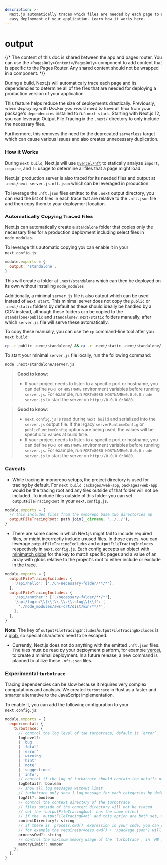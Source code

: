 ```yaml
---
description: >-
  Next.js automatically traces which files are needed by each page to allow for
  easy deployment of your application. Learn how it works here.
---
```


# output

{/\* The content of this doc is shared between the app and pages router. You can use the `<PagesOnly>Content</PagesOnly>` component to add content that is specific to the Pages Router. Any shared content should not be wrapped in a component. \*/}

During a build, Next.js will automatically trace each page and its dependencies to determine all of the files that are needed for deploying a production version of your application.

This feature helps reduce the size of deployments drastically. Previously, when deploying with Docker you would need to have all files from your package's `dependencies` installed to run `next start`. Starting with Next.js 12, you can leverage Output File Tracing in the `.next/` directory to only include the necessary files.

Furthermore, this removes the need for the deprecated `serverless` target which can cause various issues and also creates unnecessary duplication.

### How it Works

During `next build`, Next.js will use [`@vercel/nft`](https://github.com/vercel/nft) to statically analyze `import`, `require`, and `fs` usage to determine all files that a page might load.

Next.js' production server is also traced for its needed files and output at `.next/next-server.js.nft.json` which can be leveraged in production.

To leverage the `.nft.json` files emitted to the `.next` output directory, you can read the list of files in each trace that are relative to the `.nft.json` file and then copy them to your deployment location.

### Automatically Copying Traced Files

Next.js can automatically create a `standalone` folder that copies only the necessary files for a production deployment including select files in `node_modules`.

To leverage this automatic copying you can enable it in your `next.config.js`:

```js
module.exports = {
  output: 'standalone',
}
```

This will create a folder at `.next/standalone` which can then be deployed on its own without installing `node_modules`.

Additionally, a minimal `server.js` file is also output which can be used instead of `next start`. This minimal server does not copy the `public` or `.next/static` folders by default as these should ideally be handled by a CDN instead, although these folders can be copied to the `standalone/public` and `standalone/.next/static` folders manually, after which `server.js` file will serve these automatically.

To copy these manually, you can use the `cp` command-line tool after you `next build`:

```bash
cp -r public .next/standalone/ && cp -r .next/static .next/standalone/.next/
```

To start your minimal `server.js` file locally, run the following command:

```bash
node .next/standalone/server.js
```

> **Good to know**:
>
> * If your project needs to listen to a specific port or hostname, you can define `PORT` or `HOSTNAME` environment variables before running `server.js`. For example, run `PORT=8080 HOSTNAME=0.0.0.0 node server.js` to start the server on `http://0.0.0.0:8080`.

> **Good to know**:
>
> * `next.config.js` is read during `next build` and serialized into the `server.js` output file. If the legacy `serverRuntimeConfig` or `publicRuntimeConfig` options are being used, the values will be specific to values at build time.
> * If your project needs to listen to a specific port or hostname, you can define `PORT` or `HOSTNAME` environment variables before running `server.js`. For example, run `PORT=8080 HOSTNAME=0.0.0.0 node server.js` to start the server on `http://0.0.0.0:8080`.

### Caveats

* While tracing in monorepo setups, the project directory is used for tracing by default. For `next build packages/web-app`, `packages/web-app` would be the tracing root and any files outside of that folder will not be included. To include files outside of this folder you can set `outputFileTracingRoot` in your `next.config.js`.

```js
module.exports = {
  // this includes files from the monorepo base two directories up
  outputFileTracingRoot: path.join(__dirname, '../../'),
}
```

* There are some cases in which Next.js might fail to include required files, or might incorrectly include unused files. In those cases, you can leverage `outputFileTracingExcludes` and `outputFileTracingIncludes` respectively in `next.config.js`. Each config accepts an object with [minimatch globs](https://www.npmjs.com/package/minimatch) for the key to match specific pages and a value of an array with globs relative to the project's root to either include or exclude in the trace.

```js
module.exports = {
  outputFileTracingExcludes: {
    '/api/hello': ['./un-necessary-folder/**/*'],
  },
  outputFileTracingIncludes: {
    '/api/another': ['./necessary-folder/**/*'],
    '/api/login/\\[\\[\\.\\.\\.slug\\]\\]': [
      './node_modules/aws-crt/dist/bin/**/*',
    ],
  },
}
```

**Note:** The key of `outputFileTracingIncludes`/`outputFileTracingExcludes` is a [glob](https://www.npmjs.com/package/picomatch#basic-globbing), so special characters need to be escaped.

* Currently, Next.js does not do anything with the emitted `.nft.json` files. The files must be read by your deployment platform, for example [Vercel](https://vercel.com), to create a minimal deployment. In a future release, a new command is planned to utilize these `.nft.json` files.

### Experimental `turbotrace`

Tracing dependencies can be slow because it requires very complex computations and analysis. We created `turbotrace` in Rust as a faster and smarter alternative to the JavaScript implementation.

To enable it, you can add the following configuration to your `next.config.js`:

```js
module.exports = {
  experimental: {
    turbotrace: {
      // control the log level of the turbotrace, default is `error`
      logLevel?:
      | 'bug'
      | 'fatal'
      | 'error'
      | 'warning'
      | 'hint'
      | 'note'
      | 'suggestions'
      | 'info',
      // control if the log of turbotrace should contain the details of the analysis, default is `false`
      logDetail?: boolean
      // show all log messages without limit
      // turbotrace only show 1 log message for each categories by default
      logAll?: boolean
      // control the context directory of the turbotrace
      // files outside of the context directory will not be traced
      // set the `outputFileTracingRoot` has the same effect
      // if the `outputFileTracingRoot` and this option are both set, the `experimental.turbotrace.contextDirectory` will be used
      contextDirectory?: string
      // if there is `process.cwd()` expression in your code, you can set this option to tell `turbotrace` the value of `process.cwd()` while tracing.
      // for example the require(process.cwd() + '/package.json') will be traced as require('/path/to/cwd/package.json')
      processCwd?: string
      // control the maximum memory usage of the `turbotrace`, in `MB`, default is `6000`.
      memoryLimit?: number
    },
  },
}
```
